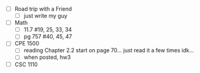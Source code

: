 - [ ] Road trip with a Friend
	- [ ] just write my guy
- [ ] Math
	- [ ] 11.7 #19, 25, 33, 34
	- [ ] pg 757 #40, 45, 47
- [ ] CPE 1500
	 - [ ] reading Chapter 2.2 start on page 70... just read it a few times idk...
	 - [ ] when posted, hw3
- [ ] CSC 1110